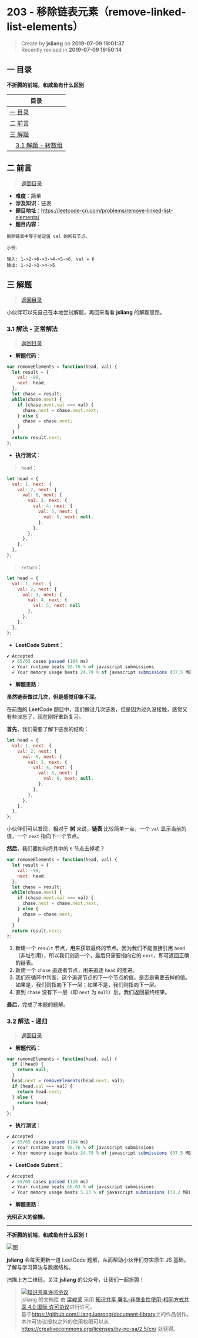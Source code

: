 203 - 移除链表元素（remove-linked-list-elements）
===

> Create by **jsliang** on **2019-07-09 19:01:37**  
> Recently revised in **2019-07-09 19:50:14**

## <a name="chapter-one" id="chapter-one">一 目录</a>

**不折腾的前端，和咸鱼有什么区别**

| 目录 |
| --- | 
| [一 目录](#chapter-one) | 
| <a name="catalog-chapter-two" id="catalog-chapter-two"></a>[二 前言](#chapter-two) |
| <a name="catalog-chapter-three" id="catalog-chapter-three"></a>[三 解题](#chapter-three) |
| &emsp;[3.1 解题 - 转数组](#chapter-three) |

## <a name="chapter-two" id="chapter-two">二 前言</a>

> [返回目录](#chapter-one)

* **难度**：简单
* **涉及知识**：链表
* **题目地址**：https://leetcode-cn.com/problems/remove-linked-list-elements/
* **题目内容**：

```
删除链表中等于给定值 val 的所有节点。

示例:

输入: 1->2->6->3->4->5->6, val = 6
输出: 1->2->3->4->5
```

## <a name="chapter-three" id="chapter-three">三 解题</a>

> [返回目录](#chapter-one)

小伙伴可以先自己在本地尝试解题，再回来看看 **jsliang** 的解题思路。

### <a name="chapter-three-one" id="chapter-three-one">3.1 解法 - 正常解法</a>

> [返回目录](#chapter-one)

* **解题代码**：

```js
var removeElements = function(head, val) {
  let result = {
    val: -99,
    next: head,
  };
  let chase = result;
  while(chase.next) {
    if (chase.next.val === val) {
      chase.next = chase.next.next;
    } else {
      chase = chase.next;
    }
  }
  return result.next;
};
```

* **执行测试**：

> `head`：

```js
let head = {
  val: 1, next: {
    val: 2, next: {
      val: 6, next: {
        val: 3, next: {
          val: 4, next: {
            val: 5, next: {
              val: 6, next: null,
            },
          },
        },
      },
    },
  },
};
```

> `return`：

```js
let head = {
  val: 1, next: {
    val: 2, next: {
      val: 3, next: {
        val: 4, next: {
          val: 5, next: null
        },
      },
    },
  },
};
```

* **LeetCode Submit**：

```js
✔ Accepted
  ✔ 65/65 cases passed (104 ms)
  ✔ Your runtime beats 90.76 % of javascript submissions
  ✔ Your memory usage beats 24.79 % of javascript submissions (37.5 MB)
```

* **解题思路**：

**虽然链表做过几次，但是感觉印象不深。**

在前面的 LeetCode 题目中，我们做过几次链表，但是因为过久没接触，感觉又有些淡忘了，现在刚好重新复习。

**首先**，我们需要了解下链表的结构：

```js
let head = {
  val: 1, next: {
    val: 2, next: {
      val: 6, next: {
        val: 3, next: {
          val: 4, next: {
            val: 5, next: {
              val: 6, next: null,
            },
          },
        },
      },
    },
  },
};
```

小伙伴们可以发现，相对于 **树** 来说，**链表** 比较简单一点，一个 `val` 显示当前的值，一个 `next` 指向下一个节点。

**然后**，我们要如何将其中的 `6` 节点去掉呢？

```js
var removeElements = function(head, val) {
  let result = {
    val: -99,
    next: head,
  };
  let chase = result;
  while(chase.next) {
    if (chase.next.val === val) {
      chase.next = chase.next.next;
    } else {
      chase = chase.next;
    }
  }
  return result.next;
};
```

1. 新建一个 `result` 节点，用来获取最终的节点。因为我们不能直接引用 `head`（非址引用），所以我们创造一个，最后只需要指向它的 `next`，即可返回正确的链表。
2. 新建一个 `chase` 追逐者节点，用来追逐 `head` 的推进。
3. 我们在循环中判断，这个追逐节点的下一个节点的值，是否是需要去掉的值。如果是，我们则指向下下一层；如果不是，我们则指向下一层。
4. 直到 `chase` 没有下一层（即 `next` 为 `null`）后，我们返回最终结果。

**最后**，完成了本题的题解。

### <a name="chapter-three-two" id="chapter-three-two">3.2 解法 - 递归</a>

> [返回目录](#chapter-one)

* **解题代码**：

```js
var removeElements = function(head, val) {
  if (!head) {
    return null;
  }
  head.next = removeElements(head.next, val);
  if (head.val === val) {
    return head.next;
  } else {
    return head;
  }
};
```

* **执行测试**：

```js
✔ Accepted
  ✔ 65/65 cases passed (104 ms)
  ✔ Your runtime beats 90.76 % of javascript submissions
  ✔ Your memory usage beats 24.79 % of javascript submissions (37.5 MB)
```

* **LeetCode Submit**：

```js
✔ Accepted
  ✔ 65/65 cases passed (120 ms)
  ✔ Your runtime beats 66.03 % of javascript submissions
  ✔ Your memory usage beats 5.13 % of javascript submissions (38.2 MB)
```

* **解题思路**：

**光明正大的偷懒。**

---

**不折腾的前端，和咸鱼有什么区别！**

![图](../../../public-repertory/img/z-small-wechat-public-address.jpg)

**jsliang** 会每天更新一道 LeetCode 题解，从而帮助小伙伴们夯实原生 JS 基础，了解与学习算法与数据结构。

扫描上方二维码，关注 **jsliang** 的公众号，让我们一起折腾！

> <a rel="license" href="http://creativecommons.org/licenses/by-nc-sa/4.0/"><img alt="知识共享许可协议" style="border-width:0" src="https://i.creativecommons.org/l/by-nc-sa/4.0/88x31.png" /></a><br /><span xmlns:dct="http://purl.org/dc/terms/" property="dct:title">jsliang 的文档库</span> 由 <a xmlns:cc="http://creativecommons.org/ns#" href="https://github.com/LiangJunrong/document-library" property="cc:attributionName" rel="cc:attributionURL">梁峻荣</a> 采用 <a rel="license" href="http://creativecommons.org/licenses/by-nc-sa/4.0/">知识共享 署名-非商业性使用-相同方式共享 4.0 国际 许可协议</a>进行许可。<br />基于<a xmlns:dct="http://purl.org/dc/terms/" href="https://github.com/LiangJunrong/document-library" rel="dct:source">https://github.com/LiangJunrong/document-library</a>上的作品创作。<br />本许可协议授权之外的使用权限可以从 <a xmlns:cc="http://creativecommons.org/ns#" href="https://creativecommons.org/licenses/by-nc-sa/2.5/cn/" rel="cc:morePermissions">https://creativecommons.org/licenses/by-nc-sa/2.5/cn/</a> 处获得。